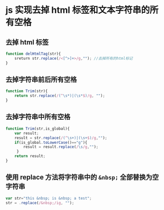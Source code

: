 # js 实现去掉 html 标签和文本字符串的所有空格

## 去掉 html 标签

```js
function delHtmlTag(str){
	sreturn str.replace(/<[^>]+>/g,"");	//去掉所有的html标记
}
```

## 去掉字符串前后所有空格

```js
function Trim(str){ 
	return str.replace(/(^\s*)|(\s*$)/g, ""); 
}
```

## 去掉字符串中所有空格

```js
function Trim(str,is_global){
    var result;
    result = str.replace(/(^\s+)|(\s+$)/g,"");
    if(is_global.toLowerCase()=="g"){
        result = result.replace(/\s/g,"");
     }
    return result;
}
```

## 使用 replace 方法将字符串中的 `&nbsp;` 全部替换为空字符串

```js
var str="this &nbsp; is &nbsp; a test";
str = .replace(/&nbsp;/ig, "");
```

